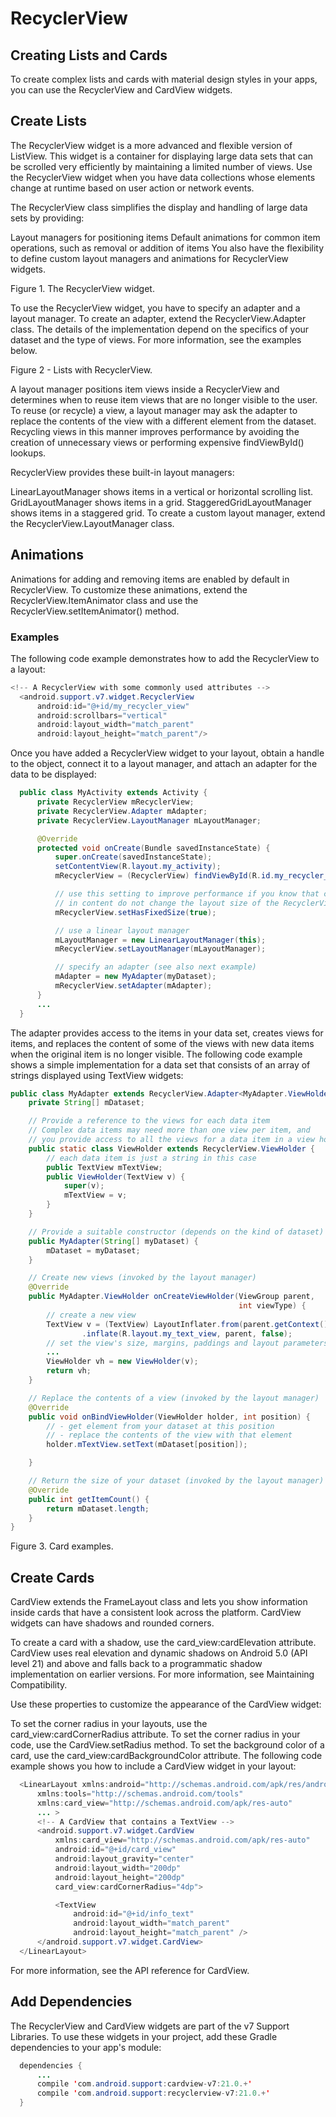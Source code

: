 # RecyclerView
## Creating Lists and Cards

To create complex lists and cards with material design styles in your apps, you can use the RecyclerView and CardView widgets.

## Create Lists
The RecyclerView widget is a more advanced and flexible version of ListView. This widget is a container for displaying large data sets that can be scrolled very efficiently by maintaining a limited number of views. Use the RecyclerView widget when you have data collections whose elements change at runtime based on user action or network events.

The RecyclerView class simplifies the display and handling of large data sets by providing:

Layout managers for positioning items
Default animations for common item operations, such as removal or addition of items
You also have the flexibility to define custom layout managers and animations for RecyclerView widgets.


Figure 1. The RecyclerView widget.

To use the RecyclerView widget, you have to specify an adapter and a layout manager. To create an adapter, extend the RecyclerView.Adapter class. The details of the implementation depend on the specifics of your dataset and the type of views. For more information, see the examples below.


Figure 2 - Lists with RecyclerView.

A layout manager positions item views inside a RecyclerView and determines when to reuse item views that are no longer visible to the user. To reuse (or recycle) a view, a layout manager may ask the adapter to replace the contents of the view with a different element from the dataset. Recycling views in this manner improves performance by avoiding the creation of unnecessary views or performing expensive findViewById() lookups.

RecyclerView provides these built-in layout managers:

LinearLayoutManager shows items in a vertical or horizontal scrolling list.
GridLayoutManager shows items in a grid.
StaggeredGridLayoutManager shows items in a staggered grid.
To create a custom layout manager, extend the RecyclerView.LayoutManager class.

## Animations
Animations for adding and removing items are enabled by default in RecyclerView. To customize these animations, extend the RecyclerView.ItemAnimator class and use the RecyclerView.setItemAnimator() method.

### Examples
The following code example demonstrates how to add the RecyclerView to a layout:

```java
<!-- A RecyclerView with some commonly used attributes -->
  <android.support.v7.widget.RecyclerView
      android:id="@+id/my_recycler_view"
      android:scrollbars="vertical"
      android:layout_width="match_parent"
      android:layout_height="match_parent"/>
```
Once you have added a RecyclerView widget to your layout, obtain a handle to the object, connect it to a layout manager, and attach an adapter for the data to be displayed:

```java
  public class MyActivity extends Activity {
      private RecyclerView mRecyclerView;
      private RecyclerView.Adapter mAdapter;
      private RecyclerView.LayoutManager mLayoutManager;

      @Override
      protected void onCreate(Bundle savedInstanceState) {
          super.onCreate(savedInstanceState);
          setContentView(R.layout.my_activity);
          mRecyclerView = (RecyclerView) findViewById(R.id.my_recycler_view);

          // use this setting to improve performance if you know that changes
          // in content do not change the layout size of the RecyclerView
          mRecyclerView.setHasFixedSize(true);

          // use a linear layout manager
          mLayoutManager = new LinearLayoutManager(this);
          mRecyclerView.setLayoutManager(mLayoutManager);

          // specify an adapter (see also next example)
          mAdapter = new MyAdapter(myDataset);
          mRecyclerView.setAdapter(mAdapter);
      }
      ...
  }
  ```

The adapter provides access to the items in your data set, creates views for items, and replaces the content of some of the views with new data items when the original item is no longer visible. The following code example shows a simple implementation for a data set that consists of an array of strings displayed using TextView widgets:

```java
public class MyAdapter extends RecyclerView.Adapter<MyAdapter.ViewHolder> {
    private String[] mDataset;

    // Provide a reference to the views for each data item
    // Complex data items may need more than one view per item, and
    // you provide access to all the views for a data item in a view holder
    public static class ViewHolder extends RecyclerView.ViewHolder {
        // each data item is just a string in this case
        public TextView mTextView;
        public ViewHolder(TextView v) {
            super(v);
            mTextView = v;
        }
    }

    // Provide a suitable constructor (depends on the kind of dataset)
    public MyAdapter(String[] myDataset) {
        mDataset = myDataset;
    }

    // Create new views (invoked by the layout manager)
    @Override
    public MyAdapter.ViewHolder onCreateViewHolder(ViewGroup parent,
                                                   int viewType) {
        // create a new view
        TextView v = (TextView) LayoutInflater.from(parent.getContext())
                .inflate(R.layout.my_text_view, parent, false);
        // set the view's size, margins, paddings and layout parameters
        ...
        ViewHolder vh = new ViewHolder(v);
        return vh;
    }

    // Replace the contents of a view (invoked by the layout manager)
    @Override
    public void onBindViewHolder(ViewHolder holder, int position) {
        // - get element from your dataset at this position
        // - replace the contents of the view with that element
        holder.mTextView.setText(mDataset[position]);

    }

    // Return the size of your dataset (invoked by the layout manager)
    @Override
    public int getItemCount() {
        return mDataset.length;
    }
}
```

Figure 3. Card examples.

## Create Cards
CardView extends the FrameLayout class and lets you show information inside cards that have a consistent look across the platform. CardView widgets can have shadows and rounded corners.

To create a card with a shadow, use the card_view:cardElevation attribute. CardView uses real elevation and dynamic shadows on Android 5.0 (API level 21) and above and falls back to a programmatic shadow implementation on earlier versions. For more information, see Maintaining Compatibility.

Use these properties to customize the appearance of the CardView widget:

To set the corner radius in your layouts, use the card_view:cardCornerRadius attribute.
To set the corner radius in your code, use the CardView.setRadius method.
To set the background color of a card, use the card_view:cardBackgroundColor attribute.
The following code example shows you how to include a CardView widget in your layout:

```java
  <LinearLayout xmlns:android="http://schemas.android.com/apk/res/android"
      xmlns:tools="http://schemas.android.com/tools"
      xmlns:card_view="http://schemas.android.com/apk/res-auto"
      ... >
      <!-- A CardView that contains a TextView -->
      <android.support.v7.widget.CardView
          xmlns:card_view="http://schemas.android.com/apk/res-auto"
          android:id="@+id/card_view"
          android:layout_gravity="center"
          android:layout_width="200dp"
          android:layout_height="200dp"
          card_view:cardCornerRadius="4dp">

          <TextView
              android:id="@+id/info_text"
              android:layout_width="match_parent"
              android:layout_height="match_parent" />
      </android.support.v7.widget.CardView>
  </LinearLayout>
  ```

For more information, see the API reference for CardView.

## Add Dependencies
The RecyclerView and CardView widgets are part of the v7 Support Libraries. To use these widgets in your project, add these Gradle dependencies to your app's module:

```java
  dependencies {
      ...
      compile 'com.android.support:cardview-v7:21.0.+'
      compile 'com.android.support:recyclerview-v7:21.0.+'
  }
  ```
